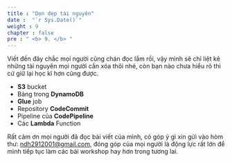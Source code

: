 ```yaml
---
title : "Dọn dẹp tài nguyên"
date :  "`r Sys.Date()`" 
weight : 9
chapter : false
pre : " <b> 9. </b> "
---
```


Viết đến đây chắc mọi người cũng chán đọc lắm rồi, vậy mình sẽ chỉ liệt kê những tài nguyên mọi người cần xóa thôi nhé, còn bạn nào chưa hiểu rõ thì cứ giữ lại học kĩ hơn cũng được.
- **S3** bucket
- Bảng trong **DynamoDB**
- **Glue** job
- Repository **CodeCommit**
- Pipeline của **CodePipeline**
- Các **Lambda** Function

Rất cảm ơn mọi người đã đọc bài viết của mình, có góp ý gì xin gửi vào hòm thư: ndh2912001@gmail.com, đóng góp của mọi người là động lực rất lớn để mình tiếp tục làm các bài workshop hay hơn trong tương lai.